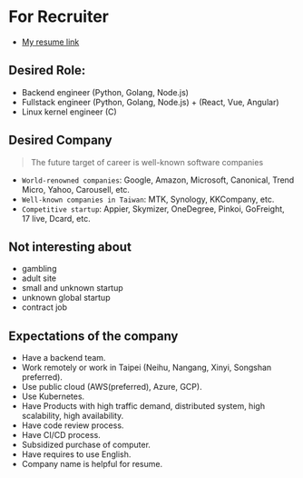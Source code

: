 # For Recruiter

* [My resume link](https://docs.google.com/document/d/1K4j3Dh8L4-QRS11P3B_7Wf8TJLGCUCPN4VEQyjbEzbU/edit)

## Desired Role:
* Backend engineer (Python, Golang, Node.js)
* Fullstack engineer (Python, Golang, Node.js) + (React, Vue, Angular)
* Linux kernel engineer (C)

## Desired Company
> The future target of career is well-known software companies
* `World-renowned companies`: Google, Amazon, Microsoft, Canonical, Trend Micro, Yahoo, Carousell, etc.
* `Well-known companies in Taiwan`: MTK, Synology, KKCompany, etc.
* `Competitive startup`: Appier, Skymizer, OneDegree, Pinkoi, GoFreight, 17 live, Dcard, etc.

## Not interesting about
* gambling
* adult site
* small and unknown startup
* unknown global startup
* contract job

## Expectations of the company
* Have a backend team.
* Work remotely or work in Taipei (Neihu, Nangang, Xinyi, Songshan preferred).
* Use public cloud (AWS(preferred), Azure, GCP).
* Use Kubernetes.
* Have Products with high traffic demand, distributed system, high scalability, high availability.
* Have code review process.
* Have CI/CD process.
* Subsidized purchase of computer.
* Have requires to use English.
* Company name is helpful for resume.
